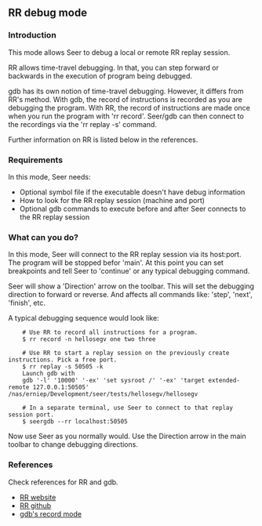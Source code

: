 ## RR debug mode

### Introduction

This mode allows Seer to debug a local or remote RR replay session.

RR allows time-travel debugging. In that, you can step forward or backwards in the execution of program
being debugged.

gdb has its own notion of time-travel debugging. However, it differs from RR's method. With gdb, the
record of instructions is recorded as you are debugging the program.  With RR, the record of instructions
are made once when you run the program with 'rr record'. Seer/gdb can then connect to the recordings
via the 'rr replay -s' command.

Further information on RR is listed below in the references.


### Requirements
In this mode, Seer needs:

* Optional symbol file if the executable doesn't have debug information
* How to look for the RR replay session (machine and port)
* Optional gdb commands to execute before and after Seer connects to the RR replay session

### What can you do?
In this mode, Seer will connect to the RR replay session via its host:port. The program will be stopped befor 'main'.
At this point you can set breakpoints and tell Seer to 'continue' or any typical debugging command.

Seer will show a 'Direction' arrow on the toolbar. This will set the debugging direction to forward or reverse. And
affects all commands like: 'step', 'next', 'finish', etc.

A typical debugging sequence would look like:

```
    # Use RR to record all instructions for a program.
    $ rr record -n hellosegv one two three

    # Use RR to start a replay session on the previously create instructions. Pick a free port.
    $ rr replay -s 50505 -k
    Launch gdb with
    gdb '-l' '10000' '-ex' 'set sysroot /' '-ex' 'target extended-remote 127.0.0.1:50505' /nas/erniep/Development/seer/tests/hellosegv/hellosegv

    # In a separate terminal, use Seer to connect to that replay session port.
    $ seergdb --rr localhost:50505
```

Now use Seer as you normally would. Use the Direction arrow in the main toolbar to change debugging directions.

### References

Check references for RR and gdb.

* [RR website](https://rr-project.org)
* [RR github](https://github.com/rr-debugger/rr/wiki/Usage)
* [gdb's record mode](https://sourceware.org/gdb/current/onlinedocs/gdb.html/Process-Record-and-Replay.html#index-record-mode)

